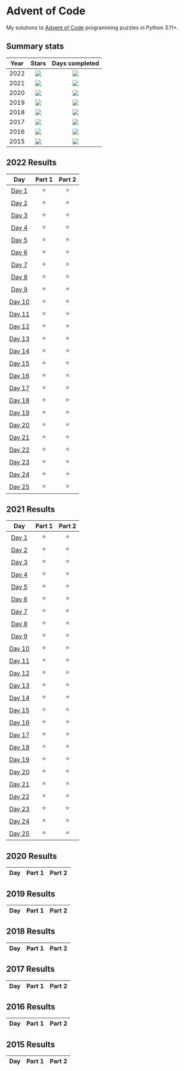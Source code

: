 # Advent of Code

My solutions to [Advent of Code](https://adventofcode.com/) programming puzzles in Python 3.11+.

## Summary stats

| Year |                                Stars                                |                          Days completed                          | 
|:----:|:-------------------------------------------------------------------:|:----------------------------------------------------------------:|
| 2022 | ![](https://img.shields.io/badge/2022%20stars%20&#11088;-50-yellow) | ![](https://img.shields.io/badge/2022%20days%20completed-25-red) |
| 2021 | ![](https://img.shields.io/badge/2021%20stars%20&#11088;-50-yellow) | ![](https://img.shields.io/badge/2021%20days%20completed-25-red) |
| 2020 | ![](https://img.shields.io/badge/2020%20stars%20&#11088;-34-yellow) | ![](https://img.shields.io/badge/2020%20days%20completed-0-red) |
| 2019 | ![](https://img.shields.io/badge/2019%20stars%20&#11088;-34-yellow) | ![](https://img.shields.io/badge/2019%20days%20completed-0-red) |
| 2018 | ![](https://img.shields.io/badge/2018%20stars%20&#11088;-34-yellow) | ![](https://img.shields.io/badge/2018%20days%20completed-0-red) |
| 2017 | ![](https://img.shields.io/badge/2017%20stars%20&#11088;-34-yellow) | ![](https://img.shields.io/badge/2017%20days%20completed-0-red) |
| 2016 | ![](https://img.shields.io/badge/2016%20stars%20&#11088;-34-yellow) | ![](https://img.shields.io/badge/2016%20days%20completed-0-red) |
| 2015 | ![](https://img.shields.io/badge/2015%20stars%20&#11088;-34-yellow) | ![](https://img.shields.io/badge/2015%20days%20completed-0-red) |

<!--- advent_readme_stars_2022 --->
## 2022 Results

| Day | Part 1 | Part 2 |
| :---: | :---: | :---: |
| [Day 1](https://adventofcode.com/2022/day/1) | ⭐ | ⭐ |
| [Day 2](https://adventofcode.com/2022/day/2) | ⭐ | ⭐ |
| [Day 3](https://adventofcode.com/2022/day/3) | ⭐ | ⭐ |
| [Day 4](https://adventofcode.com/2022/day/4) | ⭐ | ⭐ |
| [Day 5](https://adventofcode.com/2022/day/5) | ⭐ | ⭐ |
| [Day 6](https://adventofcode.com/2022/day/6) | ⭐ | ⭐ |
| [Day 7](https://adventofcode.com/2022/day/7) | ⭐ | ⭐ |
| [Day 8](https://adventofcode.com/2022/day/8) | ⭐ | ⭐ |
| [Day 9](https://adventofcode.com/2022/day/9) | ⭐ | ⭐ |
| [Day 10](https://adventofcode.com/2022/day/10) | ⭐ | ⭐ |
| [Day 11](https://adventofcode.com/2022/day/11) | ⭐ | ⭐ |
| [Day 12](https://adventofcode.com/2022/day/12) | ⭐ | ⭐ |
| [Day 13](https://adventofcode.com/2022/day/13) | ⭐ | ⭐ |
| [Day 14](https://adventofcode.com/2022/day/14) | ⭐ | ⭐ |
| [Day 15](https://adventofcode.com/2022/day/15) | ⭐ | ⭐ |
| [Day 16](https://adventofcode.com/2022/day/16) | ⭐ | ⭐ |
| [Day 17](https://adventofcode.com/2022/day/17) | ⭐ | ⭐ |
| [Day 18](https://adventofcode.com/2022/day/18) | ⭐ | ⭐ |
| [Day 19](https://adventofcode.com/2022/day/19) | ⭐ | ⭐ |
| [Day 20](https://adventofcode.com/2022/day/20) | ⭐ | ⭐ |
| [Day 21](https://adventofcode.com/2022/day/21) | ⭐ | ⭐ |
| [Day 22](https://adventofcode.com/2022/day/22) | ⭐ | ⭐ |
| [Day 23](https://adventofcode.com/2022/day/23) | ⭐ | ⭐ |
| [Day 24](https://adventofcode.com/2022/day/24) | ⭐ | ⭐ |
| [Day 25](https://adventofcode.com/2022/day/25) | ⭐ | ⭐ |
<!--- advent_readme_stars_2022 --->
<!--- advent_readme_stars_2021 --->
## 2021 Results

| Day | Part 1 | Part 2 |
| :---: | :---: | :---: |
| [Day 1](https://adventofcode.com/2021/day/1) | ⭐ | ⭐ |
| [Day 2](https://adventofcode.com/2021/day/2) | ⭐ | ⭐ |
| [Day 3](https://adventofcode.com/2021/day/3) | ⭐ | ⭐ |
| [Day 4](https://adventofcode.com/2021/day/4) | ⭐ | ⭐ |
| [Day 5](https://adventofcode.com/2021/day/5) | ⭐ | ⭐ |
| [Day 6](https://adventofcode.com/2021/day/6) | ⭐ | ⭐ |
| [Day 7](https://adventofcode.com/2021/day/7) | ⭐ | ⭐ |
| [Day 8](https://adventofcode.com/2021/day/8) | ⭐ | ⭐ |
| [Day 9](https://adventofcode.com/2021/day/9) | ⭐ | ⭐ |
| [Day 10](https://adventofcode.com/2021/day/10) | ⭐ | ⭐ |
| [Day 11](https://adventofcode.com/2021/day/11) | ⭐ | ⭐ |
| [Day 12](https://adventofcode.com/2021/day/12) | ⭐ | ⭐ |
| [Day 13](https://adventofcode.com/2021/day/13) | ⭐ | ⭐ |
| [Day 14](https://adventofcode.com/2021/day/14) | ⭐ | ⭐ |
| [Day 15](https://adventofcode.com/2021/day/15) | ⭐ | ⭐ |
| [Day 16](https://adventofcode.com/2021/day/16) | ⭐ | ⭐ |
| [Day 17](https://adventofcode.com/2021/day/17) | ⭐ | ⭐ |
| [Day 18](https://adventofcode.com/2021/day/18) | ⭐ | ⭐ |
| [Day 19](https://adventofcode.com/2021/day/19) | ⭐ | ⭐ |
| [Day 20](https://adventofcode.com/2021/day/20) | ⭐ | ⭐ |
| [Day 21](https://adventofcode.com/2021/day/21) | ⭐ | ⭐ |
| [Day 22](https://adventofcode.com/2021/day/22) | ⭐ | ⭐ |
| [Day 23](https://adventofcode.com/2021/day/23) | ⭐ | ⭐ |
| [Day 24](https://adventofcode.com/2021/day/24) | ⭐ | ⭐ |
| [Day 25](https://adventofcode.com/2021/day/25) | ⭐ | ⭐ |
<!--- advent_readme_stars_2021 --->
<!--- advent_readme_stars_2020 --->
## 2020 Results

| Day | Part 1 | Part 2 |
| :---: | :---: | :---: |
<!--- advent_readme_stars_2020 --->
<!--- advent_readme_stars_2019 --->
## 2019 Results

| Day | Part 1 | Part 2 |
| :---: | :---: | :---: |
<!--- advent_readme_stars_2019 --->
<!--- advent_readme_stars_2018 --->
## 2018 Results

| Day | Part 1 | Part 2 |
| :---: | :---: | :---: |
<!--- advent_readme_stars_2018 --->
<!--- advent_readme_stars_2017 --->
## 2017 Results

| Day | Part 1 | Part 2 |
| :---: | :---: | :---: |
<!--- advent_readme_stars_2017 --->
<!--- advent_readme_stars_2016 --->
## 2016 Results

| Day | Part 1 | Part 2 |
| :---: | :---: | :---: |
<!--- advent_readme_stars_2016 --->
<!--- advent_readme_stars_2015 --->
## 2015 Results

| Day | Part 1 | Part 2 |
| :---: | :---: | :---: |
<!--- advent_readme_stars_2015 --->
